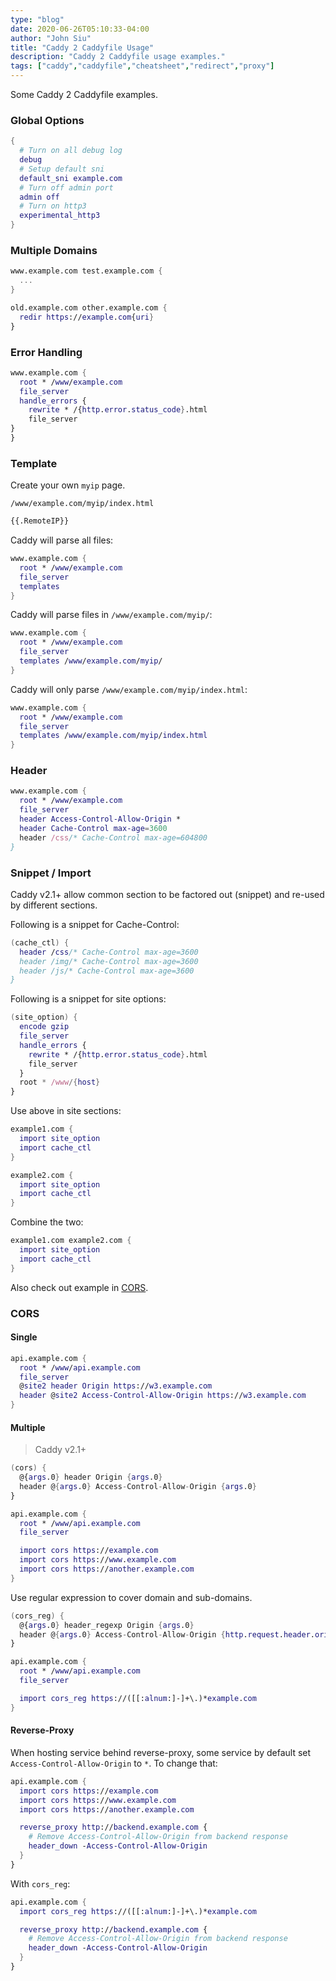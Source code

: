 ```yaml
---
type: "blog"
date: 2020-06-26T05:10:33-04:00
author: "John Siu"
title: "Caddy 2 Caddyfile Usage"
description: "Caddy 2 Caddyfile usage examples."
tags: ["caddy","caddyfile","cheatsheet","redirect","proxy"]
---
```

Some Caddy 2 Caddyfile examples.
<!--more-->

### Global Options

```nix
{
  # Turn on all debug log
  debug
  # Setup default sni
  default_sni example.com
  # Turn off admin port
  admin off
  # Turn on http3
  experimental_http3
}
```

### Multiple Domains

```nix
www.example.com test.example.com {
  ...
}
```

```nix
old.example.com other.example.com {
  redir https://example.com{uri}
}
```

### Error Handling

```nix
www.example.com {
  root * /www/example.com
  file_server
  handle_errors {
    rewrite * /{http.error.status_code}.html
    file_server
}
}
```

### Template

Create your own `myip` page.

`/www/example.com/myip/index.html`

```html
{{.RemoteIP}}
```

Caddy will parse all files:

```nix
www.example.com {
  root * /www/example.com
  file_server
  templates
}
```

Caddy will parse files in `/www/example.com/myip/`:

```nix
www.example.com {
  root * /www/example.com
  file_server
  templates /www/example.com/myip/
}
```

Caddy will only parse `/www/example.com/myip/index.html`:

```nix
www.example.com {
  root * /www/example.com
  file_server
  templates /www/example.com/myip/index.html
}
```

### Header

```nix
www.example.com {
  root * /www/example.com
  file_server
  header Access-Control-Allow-Origin *
  header Cache-Control max-age=3600
  header /css/* Cache-Control max-age=604800
}
```

### Snippet / Import

Caddy v2.1+ allow common section to be factored out (snippet) and re-used by different sections.

Following is a snippet for Cache-Control:

```nix
(cache_ctl) {
  header /css/* Cache-Control max-age=3600
  header /img/* Cache-Control max-age=3600
  header /js/* Cache-Control max-age=3600
}
```

Following is a snippet for site options:

```nix
(site_option) {
  encode gzip
  file_server
  handle_errors {
    rewrite * /{http.error.status_code}.html
    file_server
  }
  root * /www/{host}
}
```

Use above in site sections:

```nix
example1.com {
  import site_option
  import cache_ctl
}

example2.com {
  import site_option
  import cache_ctl
}
```

Combine the two:

```nix
example1.com example2.com {
  import site_option
  import cache_ctl
}
```

Also check out example in [CORS](#cors).

### CORS

#### Single

```nix
api.example.com {
  root * /www/api.example.com
  file_server
  @site2 header Origin https://w3.example.com
  header @site2 Access-Control-Allow-Origin https://w3.example.com
}
```

#### Multiple

> Caddy v2.1+

```nix
(cors) {
  @{args.0} header Origin {args.0}
  header @{args.0} Access-Control-Allow-Origin {args.0}
}

api.example.com {
  root * /www/api.example.com
  file_server

  import cors https://example.com
  import cors https://www.example.com
  import cors https://another.example.com
}
```

Use regular expression to cover domain and sub-domains.

```nix
(cors_reg) {
  @{args.0} header_regexp Origin {args.0}
  header @{args.0} Access-Control-Allow-Origin {http.request.header.origin}
}

api.example.com {
  root * /www/api.example.com
  file_server

  import cors_reg https://([[:alnum:]-]+\.)*example.com
}
```

#### Reverse-Proxy

When hosting service behind reverse-proxy, some service by default set `Access-Control-Allow-Origin` to `*`. To change that:

```nix
api.example.com {
  import cors https://example.com
  import cors https://www.example.com
  import cors https://another.example.com

  reverse_proxy http://backend.example.com {
    # Remove Access-Control-Allow-Origin from backend response
    header_down -Access-Control-Allow-Origin
  }
}
```

With `cors_reg`:

```nix
api.example.com {
  import cors_reg https://([[:alnum:]-]+\.)*example.com

  reverse_proxy http://backend.example.com {
    # Remove Access-Control-Allow-Origin from backend response
    header_down -Access-Control-Allow-Origin
  }
}
```